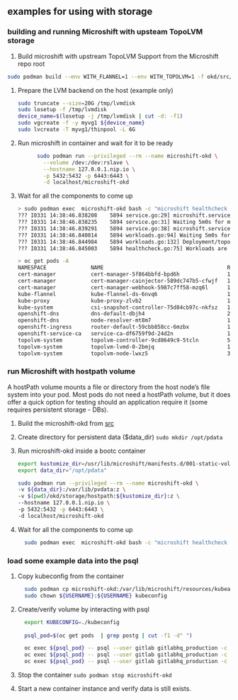 ## examples for using with storage

### building and running Microshift with upsteam TopoLVM storage

1. Build microshift with upstream TopoLVM Support from the Microshift repo root
  ```bash
  sudo podman build --env WITH_FLANNEL=1 --env WITH_TOPOLVM=1 -f okd/src/microshift-okd-multi-build.Containerfile . -t microshift-okd
  ```

1. Prepare the LVM backend on the host (example only)
    ```bash
    sudo truncate --size=20G /tmp/lvmdisk
    sudo losetup -f /tmp/lvmdisk
    device_name=$(losetup -j /tmp/lvmdisk | cut -d: -f1)
    sudo vgcreate -f -y myvg1 ${device_name}
    sudo lvcreate -T myvg1/thinpool -L 6G
    ```

1. Run microshift in container and wait for it to be ready
    ```bash
          sudo podman run --privileged --rm --name microshift-okd \
            --volume /dev:/dev:rslave \
            --hostname 127.0.0.1.nip.io \
            -p 5432:5432 -p 6443:6443 \
            -d localhost/microshift-okd
    ```

1. Wait for all the components to come up 
    ```bash
    > sudo podman exec  microshift-okd bash -c "microshift healthcheck --namespace topolvm-system --deployments topolvm-controller "
    ??? I0331 14:38:46.838208    5894 service.go:29] microshift.service is enabled 
    ??? I0331 14:38:46.838235    5894 service.go:31] Waiting 5m0s for microshift.service to be ready
    ??? I0331 14:38:46.839291    5894 service.go:38] microshift.service is ready
    ??? I0331 14:38:46.840014    5894 workloads.go:94] Waiting 5m0s for deployment/topolvm-controller in topolvm-system
    ??? I0331 14:38:46.844984    5894 workloads.go:132] Deployment/topolvm-controller in topolvm-system is ready
    ??? I0331 14:38:46.845003    5894 healthcheck.go:75] Workloads are ready

    > oc get pods -A
    NAMESPACE              NAME                                       READY   STATUS    RESTARTS        AGE
    cert-manager           cert-manager-5f864bbfd-bpd6h               1/1     Running   0               4m49s
    cert-manager           cert-manager-cainjector-589dc747b5-cfwjf   1/1     Running   0               4m49s
    cert-manager           cert-manager-webhook-5987c7ff58-mzq6l      1/1     Running   0               4m49s
    kube-flannel           kube-flannel-ds-6nvq6                      1/1     Running   0               4m12s
    kube-proxy             kube-proxy-zlvb2                           1/1     Running   0               4m12s
    kube-system            csi-snapshot-controller-75d84cb97c-nkfsz   1/1     Running   0               4m50s
    openshift-dns          dns-default-dbjh4                          2/2     Running   0               4m1s
    openshift-dns          node-resolver-mt8m7                        1/1     Running   0               4m12s
    openshift-ingress      router-default-59cbb858cc-6mzbx            1/1     Running   0               4m49s
    openshift-service-ca   service-ca-df6759f9d-24d2n                 1/1     Running   0               4m49s
    topolvm-system         topolvm-controller-9cd8649c9-5tcln         5/5     Running   0               4m49s
    topolvm-system         topolvm-lvmd-0-2bmjq                       1/1     Running   0               4m1s
    topolvm-system         topolvm-node-lwxz5                         3/3     Running   1 (3m36s ago)   4m1s
    ```


###  run Microshift with hostpath volume
A hostPath volume mounts a file or directory from the host node’s file system into your pod. 
Most pods do not need a hostPath volume, but it does offer a quick option for testing should an application require it (some requires persistent storage - DBs).
1. Build the microshift-okd from [src](../src/README.md)
1. Create directory for persistent data ($data_dir) `sudo mkdir /opt/pdata`
1. Run microshift-okd inside a bootc container
    ```bash
    export kustomize_dir=/usr/lib/microshift/manifests.d/001-static-volumes
    export data_dir="/opt/pdata"

    sudo podman run --privileged --rm --name microshift-okd \
    -v ${data_dir}:/var/lib/pvdata:z \
    -v $(pwd)/okd/storage/hostpath:${kustomize_dir}:z \
    --hostname 127.0.0.1.nip.io \
    -p 5432:5432 -p 6443:6443 \
    -d localhost/microshift-okd 
    ```

1. Wait for all the components to come up 
    ```bash
      sudo podman exec  microshift-okd bash -c "microshift healthcheck --namespace postgresql --deployments postgresql"
    ```

### load some example data into the psql

1. Copy kubeconfig from the container
    ```bash
      sudo podman cp microshift-okd:/var/lib/microshift/resources/kubeadmin/127.0.0.1.nip.io/kubeconfig .
      sudo chown ${USERNAME}:${USERNAME} kubeconfig
    ```

1. Create/verify volume by interacting with psql

    ```bash
      export KUBECONFIG=./kubeconfig
        
      psql_pod=$(oc get pods  | grep postg | cut -f1 -d" ")

      oc exec ${psql_pod} -- psql --user gitlab gitlabhq_production -c "create table test (id SERIAL NOT NULL,name varchar);"
      oc exec ${psql_pod} -- psql --user gitlab gitlabhq_production -c "insert into public.test values(0,'some-data');"
      oc exec ${psql_pod} -- psql --user gitlab gitlabhq_production -c "select * from public.test;"
    ```

1. Stop the container `sudo podman stop microshift-okd`
1. Start a new container instance and verify data is still exists.

